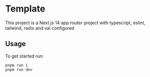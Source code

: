 # Template
This project is a Next.js 14 app router project with typescript, eslint, tailwind, radix and val configured

## Usage
To get started run:
```
pnpm run i
pnpm run dev
```

